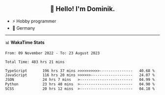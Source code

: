 <h2 align="center">👋 Hello! I'm Dominik.</h2>

- ⚡ Hobby programmer
- 📍 Germany

---
📊 **WakaTime Stats**
<!--START_SECTION:waka-->

```txt
From: 09 November 2022 - To: 23 August 2023

Total Time: 483 hrs 21 mins

TypeScript       196 hrs 37 mins >>>>>>>>>>---------------   40.68 %
JavaScript       116 hrs 20 mins >>>>>>-------------------   24.07 %
JSON             24 hrs 7 mins   >------------------------   04.99 %
Python           23 hrs 40 mins  >------------------------   04.90 %
SCSS             20 hrs 12 mins  >------------------------   04.18 %
```

<!--END_SECTION:waka-->
